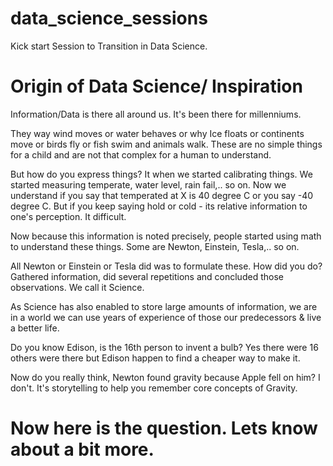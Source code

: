 # data_science_sessions
Kick start Session to Transition in Data Science.


# Origin of Data Science/ Inspiration

Information/Data is there all around us. It's been there for millenniums.

They way wind moves or water behaves or why Ice floats or continents move or birds fly or fish swim and animals walk. These are no simple things for a child and are not that complex for a human to understand.

But how do you express things? It when we started calibrating things. We started measuring temperate, water level, rain fail,.. so on. Now we understand if you say that temperated at X is 40 degree C or you say -40 degree C. But if you keep saying hold or cold - its relative information to one's perception. It difficult.

Now because this information is noted precisely, people started using math to understand these things. Some are Newton, Einstein, Tesla,.. so on.

All Newton or Einstein or Tesla did was to formulate these. How did you do? Gathered information, did several repetitions and concluded those observations. We call it Science.

As Science has also enabled to store large amounts of information, we are in a world we can use years of experience of those our predecessors & live a better life.

Do you know Edison, is the 16th person to invent a bulb? Yes there were 16 others were there but Edison happen to find a cheaper way to make it.

Now do you really think, Newton found gravity because Apple fell on him? I don't. It's storytelling to help you remember core concepts of Gravity.

# Now here is the question. Lets know about a bit more.


